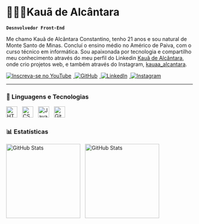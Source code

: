 # 👩🏻‍💻Kauã de Alcântara

**`Desnvolvedor Front-End`**

Me chamo Kauã de Alcântara Constantino, tenho 21 anos e sou natural de Monte Santo de Minas. Concluí o ensino médio no Américo de Paiva, com o curso técnico em informática. Sou apaixonada por tecnologia e compartilho meu conhecimento através do meu perfil do Linkedin  [Kauã de Alcântara](https://www.linkedin.com/in/kauaalcantara/), onde crio projetos web, e também através do Instagram,  [kauaa_alcantara](https://www.instagram.com/kauaa_alcantara/).

<p align="left">
    <a href="https://www.youtube.com/@Kaua_p2p">
        <img
        alt="Inscreva-se no YouTube"
        title="Inscreva-se no meu canal"
        src="https://img.shields.io/badge/YouTube-FF0000?style=for-the-badge&logo=youtube&logoColor=white0"
        style="margin-right: 5px;"
        />
    </a>
    <a href="https://github.com/KauaAlcantara">
        <img
        alt="GitHub"
        title="Me siga no GitHub"
        src="https://img.shields.io/badge/GitHub-236ad3?style=for-the-badge&logo=github&logoColor=white&labelColor=1155ba"
        style="margin-right: 5px;"
        />
    </a>
    <a href="https://www.linkedin.com/in/kauaalcantara/" >
        <img
        alt="LinkedIn"
        title="Me siga no LinkedIn"
        src="https://img.shields.io/badge/LinkedIn-0077B5?style=for-the-badge&logo=linkedin&logoColor=white"
        style="margin-right: 5px;"
        />
    </a>
    <a href="https://www.instagram.com/kauaa_alcantara/" >
        <img
        alt="Instagram"
        title="Me siga no Instagram"
        src="https://img.shields.io/badge/Instagram-E4405F?style=for-the-badge&logo=instagram&logoColor=whitee"
        />
    </a>
</p>

---

### 🤖 Linguagens e Tecnologias

<img
    align="left"
    alt="HTML"
    title="HTML"
    width="30px"
    style="padding-right: 10px;"
    src="https://cdn.jsdelivr.net/gh/devicons/devicon@latest/icons/html5/html5-original.svg"
/>
<img
    align="left"
    alt="CSS"
    title="CSS"
    width="30px"
    style="padding-right: 10px;"
    src="https://cdn.jsdelivr.net/gh/devicons/devicon@latest/icons/css3/css3-original.svg"
/>
<img
    align="left"
    alt="JavaScript"
    title="JavaScript"
    width="30px"
    style="padding-right: 10px;"
    src="https://cdn.jsdelivr.net/gh/devicons/devicon@latest/icons/javascript/javascript-original.svg"
/>

<img
    align="left"
    alt="Git"
    title="Git"
    width="30px"
    style="padding-right: 10px;"
    src="https://cdn.jsdelivr.net/gh/devicons/devicon@latest/icons/git/git-original.svg"
/>

<br/>
<br/>

### 📊 Estatísticas

<p>
  <img
    align="left"
    alt="GitHub Stats"
    height="200"
    style="padding-right: 10px;"
    src="https://github-readme-stats.vercel.app/api?username=KauaAlcantara&show_icons=true&theme=tokyonight&include_all_commits=true&locale=pt-br"
  />

<img
      align="left"
      alt="GitHub Stats"
      height="200"
      src="https://github-readme-stats.vercel.app/api/top-langs/?username=KauaAlcantara&theme=tokyonight&layout=compact&custom_title=Tecnologias&langs_count=8"
  />

</p>
